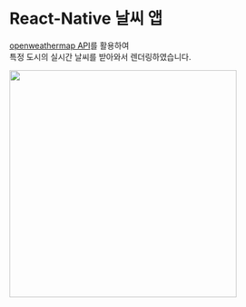 # React-Native 날씨 앱

[openweathermap API](https://openweathermap.org/api)를 활용하여<br/>
특정 도시의 실시간 날씨를 받아와서 렌더링하였습니다.


<img src="https://user-images.githubusercontent.com/68722179/235286364-78850b58-13fc-4d19-8f12-33baa0e087c2.jpg" width="400" />
